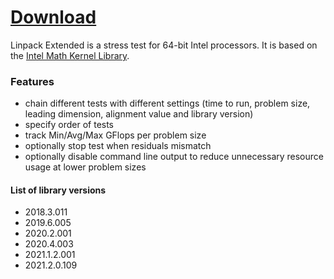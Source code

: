 # [Download](https://github.com/BoringBoredom/Linpack-Extended/archive/refs/heads/master.zip)

Linpack Extended is a stress test for 64-bit Intel processors. It is based on the [Intel Math Kernel Library](https://software.intel.com/content/www/us/en/develop/articles/intel-mkl-benchmarks-suite.html).

### Features
- chain different tests with different settings (time to run, problem size, leading dimension, alignment value and library version)
- specify order of tests
- track Min/Avg/Max GFlops per problem size
- optionally stop test when residuals mismatch
- optionally disable command line output to reduce unnecessary resource usage at lower problem sizes

#### List of library versions
- 2018.3.011
- 2019.6.005
- 2020.2.001
- 2020.4.003
- 2021.1.2.001
- 2021.2.0.109